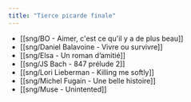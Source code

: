 ```yaml
---
title: "Tierce picarde finale"
---
```


- [[sng/BO - Aimer, c'est ce qu'il y a de plus beau]]
- [[sng/Daniel Balavoine - Vivre ou survivre]]
- [[sng/Elsa - Un roman d’amitié]]
- [[sng/JS Bach - 847 prélude 2]]
- [[sng/Lori Lieberman - Killing me softly]]
- [[sng/Michel Fugain - Une belle histoire]]
- [[sng/Muse - Unintented]]
